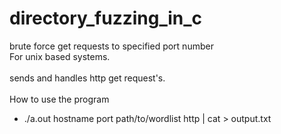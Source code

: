 # directory_fuzzing_in_c
brute force get requests to specified port number<br>For unix based systems.
<br>
<br>
sends and handles http get request's.  
<br>
How to use the program
 - ./a.out hostname port path/to/wordlist http | cat > output.txt<br><br>

